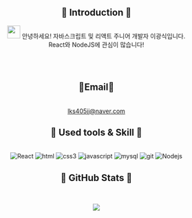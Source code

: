 <div align=center>

## :running: Introduction :running:
<img src="https://emojis.slackmojis.com/emojis/images/1531849430/4246/blob-sunglasses.gif?1531849430" width="30"/>
안녕하세요! 자바스크립트 및 리액트 주니어 개발자 이광식입니다.<br>
React와 NodeJS에 관심이 많습니다!

<br><br>
##  📧Email📧 
<br>lks405jj@naver.com



## :pushpin: Used tools &  Skill :pushpin:
<br>
<img alt="React" src="https://img.shields.io/badge/React-61DAFB?style=flat&logo=React&logoColor=white"/> 
<img alt="html" src="https://img.shields.io/badge/html5-E34F26?style=flat&logo=html5&logoColor=white"/> 
<img alt="css3" src="https://img.shields.io/badge/css3-1572B6?style=flat&logo=css3&logoColor=white"/> 
<img alt="javascript" src="https://img.shields.io/badge/javascript-F7DF1E?style=flat&logo=javascript&logoColor=white"/>  
<img alt="mysql" src="https://img.shields.io/badge/mysql-4479A1?style=flat&logo=mysql&logoColor=white"/>   
<img alt="git" src="https://img.shields.io/badge/git-F05032?style=flat&logo=git&logoColor=white"/> 
<img alt="Nodejs" src="https://img.shields.io/badge/-Nodejs-43853d?style=flat-square&logo=Node.js&logoColor=white" />

<br>

## :low_brightness:   GitHub Stats  :low_brightness: 
<br>

<img src="https://github-readme-stats.vercel.app/api?username=Kangsiii&theme=gruvbox_light&show_icons=true"/></a>


</div>
